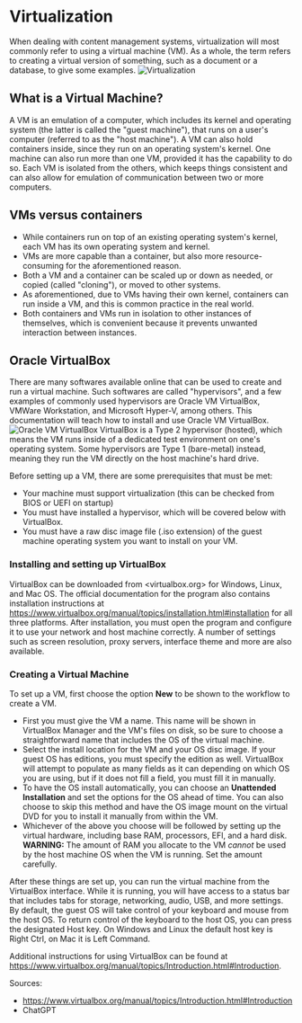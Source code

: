 # Virtualization
When dealing with content management systems, virtualization will most commonly refer to using a virtual machine (VM).
As a whole, the term refers to creating a virtual version of something, such as a document or a database, to give some examples.
![Virtualization](IS373/graphics/cv1.png "Diagram showing the difference between container and VM structure")

## What is a Virtual Machine?
A VM is an emulation of a computer, which includes its kernel and operating system (the latter is called the "guest machine"), that runs on a user's computer (referred to as the "host machine").
A VM can also hold containers inside, since they run on an operating system's kernel. One machine can also run more than one VM,
provided it has the capability to do so. Each VM is isolated from the others, which keeps things consistent and can also allow for
emulation of communication between two or more computers.

## VMs versus containers
* While containers run on top of an existing operating system's kernel, each VM has its own operating system and kernel.
* VMs are more capable than a container, but also more resource-consuming for the aforementioned reason.
* Both a VM and a container can be scaled up or down as needed, or copied (called "cloning"), or moved to other systems.
* As aforementioned, due to VMs having their own kernel, containers can run inside a VM, and this is common practice in the real world.
* Both containers and VMs run in isolation to other instances of themselves, which is convenient because it prevents unwanted interaction between instances.

## Oracle VirtualBox
There are many softwares available online that can be used to create and run a virtual machine. Such softwares are called "hypervisors", and a few examples of commonly used hypervisors are Oracle VM VirtualBox, VMWare Workstation, and Microsoft Hyper-V, among others.
This documentation will teach how to install and use Oracle VM VirtualBox. 
![Oracle VM VirtualBox](IS373/graphics/v2.webp "Oracle VM VirtualBox")
VirtualBox is a Type 2 hypervisor (hosted), which means the VM runs inside of a dedicated test environment on one's operating system. Some hypervisors are Type 1 (bare-metal) instead, meaning they run the VM directly on the host machine's hard drive.

Before setting up a VM, there are some prerequisites that must be met:
* Your machine must support virtualization (this can be checked from BIOS or UEFI on startup)
* You must have installed a hypervisor, which will be covered below with VirtualBox.
* You must have a raw disc image file (.iso extension) of the guest machine operating system you want to install on your VM.

### Installing and setting up VirtualBox
VirtualBox can be downloaded from <virtualbox.org> for Windows, Linux, and Mac OS. The official documentation for the program also contains installation instructions at <https://www.virtualbox.org/manual/topics/installation.html#installation> for all three platforms.
After installation, you must open the program and configure it to use your network and host machine correctly. A number of settings such as screen resolution, proxy servers, interface theme and more are also available.

### Creating a Virtual Machine
To set up a VM, first choose the option **New** to be shown to the workflow to create a VM.
* First you must give the VM a name. This name will be shown in VirtualBox Manager and the VM's files on disk, so be sure to choose a straightforward name that includes the OS of the virtual machine.
* Select the install location for the VM and your OS disc image. If your guest OS has editions, you must specify the edition as well. VirtualBox will attempt to populate as many fields as it can depending on which OS you are using, but if it does not fill a field, you must fill it in manually.
* To have the OS install automatically, you can choose an **Unattended Installation** and set the options for the OS ahead of time. You can also choose to skip this method and have the OS image mount on the virtual DVD for you to install it manually from within the VM.
* Whichever of the above you choose will be followed by setting up the virtual hardware, including base RAM, processors, EFI, and a hard disk.
**WARNING:** The amount of RAM you allocate to the VM *cannot* be used by the host machine OS when the VM is running. Set the amount carefully.

After these things are set up, you can run the virtual machine from the VirtualBox interface. While it is running, you will have access to a status bar that includes tabs for storage, networking, audio, USB, and more settings. By default, the guest OS will take control of your keyboard and mouse from the host OS. To return control of the keyboard to the host OS, you can press the designated Host key. On Windows and Linux the default host key is Right Ctrl, on Mac it is Left Command.

Additional instructions for using VirtualBox can be found at <https://www.virtualbox.org/manual/topics/Introduction.html#Introduction>.

Sources:
* https://www.virtualbox.org/manual/topics/Introduction.html#Introduction
* ChatGPT